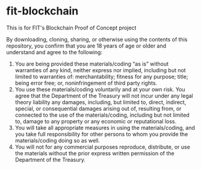 # fit-blockchain
This is for FIT's Blockchain Proof of Concept project

By downloading, cloning, sharing, or otherwise using the contents of this repository, you confirm that you are 18 years of age or older and understand and agree to the following:
1) You are being provided these materials/coding “as is” without warranties of any kind, neither express nor implied, including but not limited to warranties of: merchantability; fitness for any purpose; title; being error free; or, noninfringement of third party rights.
2) You use these materials/coding voluntarily and at your own risk. You agree that the Department of the Treasury will not incur under any legal theory liability any damages, including, but limited to, direct, indirect, special, or consequential damages arising out of, resulting from, or connected to the use of the materials/coding, including but not limited to, damage to any property or any economic or reputational loss.
3) You will take all appropriate measures in using the materials/coding, and you take full responsibility for other persons to whom you provide the materials/coding doing so as well.
4) You will not for any commercial purposes reproduce, distribute, or use the materials without the prior express written permission of the Department of the Treasury. 
